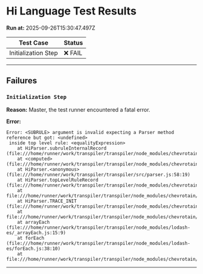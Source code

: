 # Hi Language Test Results

**Run at:** 2025-09-26T15:30:47.497Z

| Test Case | Status |
|-----------|--------|
| Initialization Step | ❌ FAIL |

---

## Failures

### `Initialization Step`

**Reason:** Master, the test runner encountered a fatal error.

**Error:**
```
Error: <SUBRULE> argument is invalid expecting a Parser method reference but got: <undefined>
 inside top level rule: <equalityExpression>
    at HiParser.subruleInternalRecord (file:///home/runner/work/transpiler/transpiler/node_modules/chevrotain/lib/src/parse/parser/traits/gast_recorder.js:193:27)
    at <computed> (file:///home/runner/work/transpiler/transpiler/node_modules/chevrotain/lib/src/parse/parser/traits/gast_recorder.js:54:33)
    at HiParser.<anonymous> (file:///home/runner/work/transpiler/transpiler/src/parser.js:58:19)
    at HiParser.topLevelRuleRecord (file:///home/runner/work/transpiler/transpiler/node_modules/chevrotain/lib/src/parse/parser/traits/gast_recorder.js:151:17)
    at file:///home/runner/work/transpiler/transpiler/node_modules/chevrotain/lib/src/parse/parser/parser.js:85:53
    at HiParser.TRACE_INIT (file:///home/runner/work/transpiler/transpiler/node_modules/chevrotain/lib/src/parse/parser/traits/perf_tracer.js:44:20)
    at file:///home/runner/work/transpiler/transpiler/node_modules/chevrotain/lib/src/parse/parser/parser.js:84:30
    at arrayEach (file:///home/runner/work/transpiler/transpiler/node_modules/lodash-es/_arrayEach.js:15:9)
    at forEach (file:///home/runner/work/transpiler/transpiler/node_modules/lodash-es/forEach.js:38:10)
    at file:///home/runner/work/transpiler/transpiler/node_modules/chevrotain/lib/src/parse/parser/parser.js:80:21
```

---

